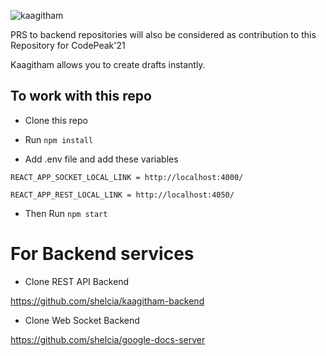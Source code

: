 ![kaagitham](https://socialify.git.ci/shelcia/kaagitham/image?description=1&font=Bitter&language=1&owner=1&stargazers=1&theme=Dark)


PRS to backend repositories will also be considered as contribution to this Repository for CodePeak'21


Kaagitham allows you to create drafts instantly.

## To work with this repo

- Clone this repo

- Run `npm install`

- Add .env file and add these variables

`REACT_APP_SOCKET_LOCAL_LINK = http://localhost:4000/`

`REACT_APP_REST_LOCAL_LINK = http://localhost:4050/`

- Then Run `npm start`



# For Backend services

- Clone REST API Backend

https://github.com/shelcia/kaagitham-backend


- Clone Web Socket Backend

https://github.com/shelcia/google-docs-server


